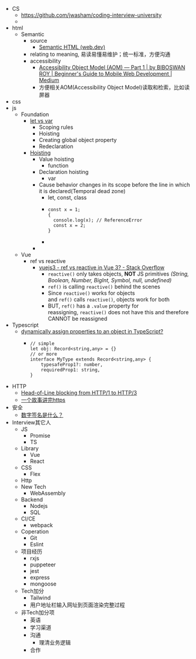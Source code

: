 - CS
	- https://github.com/jwasham/coding-interview-university
	-
- html
	- Semantic
		- source
			- [Semantic HTML (web.dev)](https://web.dev/learn/html/semantic-html/)
		- relating to meaning, 易读易懂易维护；统一标准，方便沟通
		- accessibility
			- [Accessibility Object Model (AOM) — Part 1 | by BIBOSWAN ROY | Beginner's Guide to Mobile Web Development | Medium](https://medium.com/beginners-guide-to-mobile-web-development/accessibility-object-model-aom-part-1-8dc257fdb2d2)
			- 方便相关AOM(Accessibility Object  Model)读取和检索，比如读屏器
- css
- js
	- Foundation
		- [let vs var](https://stackoverflow.com/questions/762011/what-is-the-difference-between-let-and-var)
			- Scoping rules
			- Hoisting
			- Creating global object property
			- Redeclaration
		- [Hoisting](https://developer.mozilla.org/en-US/docs/Glossary/Hoisting)
			- Value hoisting
				- function
			- Declaration hoisting
				- var
			- Cause behavior changes in its scope before the line in which it is declared(Temporal dead zone)
				- let, const, class
				- ```
				  const x = 1;
				  {
				    console.log(x); // ReferenceError
				    const x = 2;
				  }
				  
				  ```
				-
			-
	- Vue
		- ref vs reactive
			- [vuejs3 - ref vs reactive in Vue 3? - Stack Overflow](https://stackoverflow.com/questions/61452458/ref-vs-reactive-in-vue-3)
				- `reactive()` only takes objects, **NOT** JS primitives *(String, Boolean, Number, BigInt, Symbol, null, undefined)*
				- `ref()` is calling `reactive()` behind the scenes
				- Since `reactive()` works for objects and `ref()` calls `reactive()`, objects work for both
				- BUT, `ref()` has a `.value` property for reassigning, `reactive()` does not have this and therefore CANNOT be reassigned
- Typescript
	- [dynamically assign properties to an object in TypeScript?](https://stackoverflow.com/questions/12710905/how-do-i-dynamically-assign-properties-to-an-object-in-typescript)
		- ```
		  // simple
		  let obj: Record<string,any> = {}
		  // or more
		  interface MyType extends Record<string,any> {
		      typesafeProp1?: number,
		      requiredProp1: string,
		  }
		  ```
- HTTP
	- [Head-of-Line blocking from HTTP/1 to HTTP/3](https://github.com/rmarx/holblocking-blogpost)
	- [一个故事讲完https](https://mp.weixin.qq.com/s?__biz=MzAxOTc0NzExNg==&mid=2665513779&idx=1&sn=a1de58690ad4f95111e013254a026ca2&chksm=80d67b70b7a1f26697fa1626b3e9830dbdf4857d7a9528d22662f2e43af149265c4fd1b60024&scene=21)
- 安全
	- [数字签名是什么？](http://www.ruanyifeng.com/blog/2011/08/what_is_a_digital_signature.html)
- Interview其它人
	- JS
		- Promise
		- TS
	- Library
		- Vue
		- React
	- CSS
		- Flex
	- Http
	- New Tech
		- WebAssembly
	- Backend
		- Nodejs
		- SQL
	- CI/CE
		- webpack
	- Coperation
		- Git
		- Eslint
	- 项目经历
		- rxjs
		- puppeteer
		- jest
		- express
		- mongoose
	- Tech加分
		- Tailwind
		- 用户地址栏输入网址到页面渲染完整过程
	- 非Tech加分项
		- 英语
		- 学习渠道
		- 沟通
			- 理清业务逻辑
		- 合作